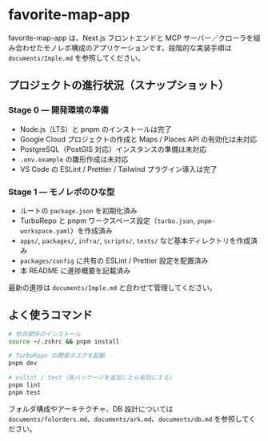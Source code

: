 # favorite-map-app

favorite-map-app は、Next.js フロントエンドと MCP サーバー／クローラを組み合わせたモノレポ構成のアプリケーションです。段階的な実装手順は `documents/Imple.md` を参照してください。

## プロジェクトの進行状況（スナップショット）

### Stage 0 — 開発環境の準備
- Node.js（LTS）と pnpm のインストールは完了
- Google Cloud プロジェクトの作成と Maps / Places API の有効化は未対応
- PostgreSQL（PostGIS 対応）インスタンスの準備は未対応
- `.env.example` の雛形作成は未対応
- VS Code の ESLint / Prettier / Tailwind プラグイン導入は完了

### Stage 1 — モノレポのひな型
- ルートの `package.json` を初期化済み
- TurboRepo と pnpm ワークスペース設定（`turbo.json`, `pnpm-workspace.yaml`）を作成済み
- `apps/`, `packages/`, `infra/`, `scripts/`, `tests/` など基本ディレクトリを作成済み
- `packages/config` に共有の ESLint / Prettier 設定を配置済み
- 本 README に進捗概要を記載済み

最新の進捗は `documents/Imple.md` と合わせて管理してください。

## よく使うコマンド

```bash
# 依存関係のインストール
source ~/.zshrc && pnpm install

# TurboRepo の開発タスクを起動
pnpm dev

# eslint / test（各パッケージを追加したら有効にする）
pnpm lint
pnpm test
```

フォルダ構成やアーキテクチャ、DB 設計については `documents/folorders.md`、`documents/ark.md`、`documents/db.md` を参照してください。
